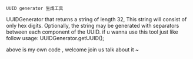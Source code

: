    UUID generator 生成工具
  UUIDGenerator that returns a string of length 32, This string will consist of only hex digits. 
Optionally, the string may be generated with separators between each component of the UUID.
if u wanna use this tool just like follow usage:
        UUIDGenerator.getUUID();

above is my own code , welcome join us talk about it ~
